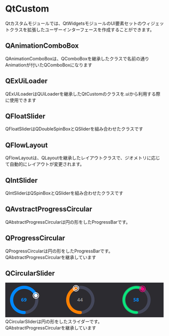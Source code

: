# QtCustom
Qtカスタムモジュールでは、QtWidgetsモジュールのUI要素セットのウィジェットクラスを拡張したユーザーインターフェースを作成することができます。


## QAnimationComboBox
QAnimationComboBoxは、QComboBoxを継承したクラスで名前の通りAnimationが付いたQComboBoxになります

## QExUiLoader
QExUiLoaderはQUiLoaderを継承したQtCustomのクラスを.uiから利用する際に使用できます

## QFloatSlider
QFloatSliderはQDoubleSpinBoxとQSliderを組み合わせたクラスです

## QFlowLayout
QFlowLayoutは、QLayoutを継承したレイアウトクラスで、ジオメトリに応じて自動的にレイアウトが変更されます。

## QIntSlider
QIntSliderはQSpinBoxとQSliderを組み合わせたクラスです

## QAvstractProgressCircular
QAbstractProgressCircularは円の形をしたProgressBarです。

## QProgressCircular
QProgressCircularは円の形をしたProgressBarです。  
QAbstractProgressCircularを継承しています

## QCircularSlider
![QCircularSlider](qtCustom_QCircularSlider.png)  
QCircularSliderは円の形をしたスライダーです。  
QAbstractProgressCircularを継承しています
